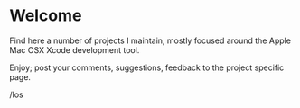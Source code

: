 # Welcome

Find here a number of projects I maintain, mostly focused around
the Apple Mac OSX Xcode development tool.

Enjoy; post your comments, suggestions, feedback to the project specific page.

/los
